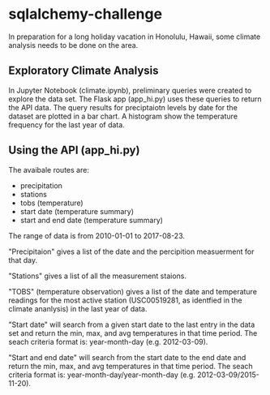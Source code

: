 # sqlalchemy-challenge

In preparation for a long holiday vacation in Honolulu, Hawaii, some climate analysis needs to be done on the area.

## Exploratory Climate Analysis

In Jupyter Notebook (climate.ipynb), preliminary queries were created to explore the data set. The Flask app (app_hi.py) uses these queries to return the API data. The query results for preciptaiotn levels by date for the dataset are plotted in a bar chart. A histogram show the temperature frequency for the last year of data.

## Using the API (app_hi.py)

The avaibale routes are:
* precipitation
* stations
* tobs (temperature)
* start date (temperature summary)
* start and end date (temperature summary)

The range of data is from 2010-01-01 to 2017-08-23.  

"Precipitaion" gives a list of the date and the percipition measuerment for that day.

"Stations" gives a list of all the measurement staions.

"TOBS" (temperature observation) gives a list of the date and temperature readings for the most active station (USC00519281, as identfied in the climate ananlysis) in the last year of data.

"Start date" will search from a given start date to the last entry in the data set and return the min, max, and avg temperatures in that time period. The seach criteria format is: year-month-day (e.g. 2012-03-09).

"Start and end date" will search from the start date to the end date and return the min, max, and avg temperatures in that time period. The seach criteria format is: year-month-day/year-month-day (e.g. 2012-03-09/2015-11-20).
